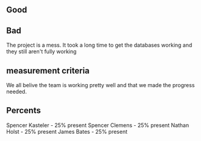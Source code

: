 ## Good
## Bad
The project is a mess. It took a long time to get the databases working and they still aren't fully working
## measurement criteria
We all belive the team is working pretty well and that we made the progress needed.
## Percents
Spencer Kasteler - 25%     present
Spencer Clemens  - 25%     present
Nathan Holst     - 25%     present
James Bates      - 25%     present

